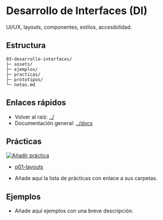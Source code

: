 # Desarrollo de Interfaces (DI)

UI/UX, layouts, componentes, estilos, accesibilidad.

## Estructura
```text
03-desarrollo-interfaces/
├─ assets/
├─ ejemplos/
├─ practicas/
├─ prototipos/
└─ notas.md
```

## Enlaces rápidos
- Volver al raíz: [../](../)
- Documentación general: [../docs](../docs)

## Prácticas

<p><a href="https://github.com/TsCesar/DAM2/issues/new?template=nueva_practica.yml&amp;labels=nueva-practica&amp;title=%5B03%5D%20Nueva%20pr%C3%A1ctica%3A%20pXX-nombre" target="_blank" rel="noopener noreferrer"><img src="https://img.shields.io/badge/%E2%9E%95%20A%C3%B1adir%20pr%C3%A1ctica-1f883d?style=for-the-badge" alt="Añadir práctica"/></a></p>


<!-- LISTA_PRACTICAS_MODULO_INICIO -->

- [p01-layouts](./practicas/p01-layouts/README.md)

<!-- LISTA_PRACTICAS_MODULO_FIN -->

- Añade aquí la lista de prácticas con enlace a sus carpetas.

## Ejemplos
- Añade aquí ejemplos con una breve descripción.

